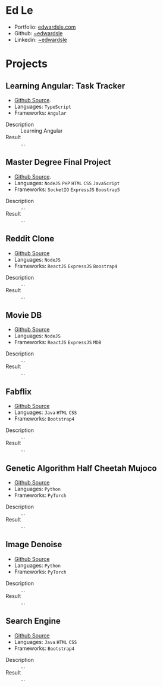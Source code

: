 # Ed Le
- Portfolio: [edwardsle.com](https://edwardsle.com)
- Github: [~edwardsle](https://edwardsle.github.io)
- Linkedin: [~edwardsle](https://linkedin.com/in/edwardsle)

# Projects
## Learning Angular: Task Tracker
- [Github Source](https://github.com/edwardsle/angular__task-tracker).
- Languages: `TypeScript`
- Frameworks: `Angular`
<dl>
  <dt>Description</dt>
  <dd>Learning Angular</dd>
  <dt>Result</dt>
  <dd>...</dd>
</dl>

## Master Degree Final Project
- [Github Source](https://github.com/edwardsle/IVR-for-Pizzerias).
- Languages: `NodeJS` `PHP` `HTML` `CSS` `JavaScript`
- Frameworks: `SocketIO` `ExpressJS` `Boostrap5`
<dl>
  <dt>Description</dt>
  <dd>...</dd>
  <dt>Result</dt>
  <dd>...</dd>
</dl>

## Reddit Clone
- [Github Source](https://github.com/edwardsle/reddit)
- Languages: `NodeJS`
- Frameworks: `ReactJS` `ExpressJS` `Boostrap4`
<dl>
  <dt>Description</dt>
  <dd>...</dd>
  <dt>Result</dt>
  <dd>...</dd>
</dl>

## Movie DB
- [Github Source](https://github.com/edwardsle/moviedb)
- Languages: `NodeJS`
- Frameworks: `ReactJS` `ExpressJS` `MDB`
<dl>
  <dt>Description</dt>
  <dd>...</dd>
  <dt>Result</dt>
  <dd>...</dd>
</dl>

## Fabflix
- [Github Source](https://github.com/edwardsle/Fabflix)
- Languages: `Java` `HTML` `CSS`
- Frameworks: `Bootstrap4`
<dl>
  <dt>Description</dt>
  <dd>...</dd>
  <dt>Result</dt>
  <dd>...</dd>
</dl>

## Genetic Algorithm Half Cheetah Mujoco
- [Github Source](https://github.com/edwardsle/Genetic-Algorithm)
- Languages: `Python`
- Frameworks: `PyTorch`
<dl>
  <dt>Description</dt>
  <dd>...</dd>
  <dt>Result</dt>
  <dd>...</dd>
</dl>

## Image Denoise
- [Github Source](https://github.com/edwardsle/imagedenoise)
- Languages: `Python`
- Frameworks: `PyTorch`
<dl>
  <dt>Description</dt>
  <dd>...</dd>
  <dt>Result</dt>
  <dd>...</dd>
</dl>

## Search Engine
- [Github Source](https://github.com/edwardsle/Search-Engine)
- Languages: `Java` `HTML` `CSS`
- Frameworks: `Bootstrap4`
<dl>
  <dt>Description</dt>
  <dd>...</dd>
  <dt>Result</dt>
  <dd>...</dd>
</dl>

